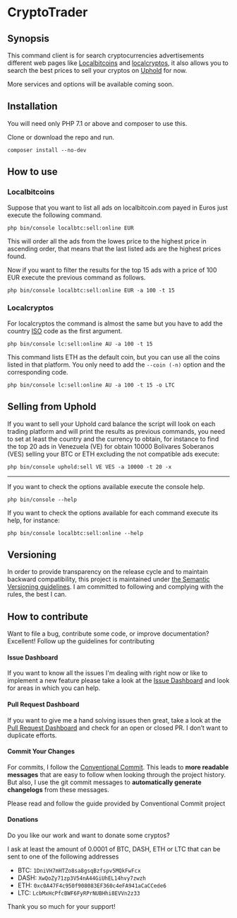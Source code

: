 # CryptoTrader

## Synopsis

This command client is for search cryptocurrencies advertisements different web pages like 
[Localbitcoins](https://www.localbicoins.com) and [localcryptos](https://www.localcryptos.com), 
it also allows you to search the best prices to sell your cryptos on [Uphold](https://www.uphold.com) for now. 

More services and options will be available coming soon.

## Installation

You will need only PHP 7.1 or above and composer to use this.

Clone or download the repo and run.

```composer install --no-dev``` 

## How to use

### Localbitcoins

Suppose that you want to list all ads on localbitcoin.com payed in Euros just execute the following command.

```php bin/console localbtc:sell:online EUR```

This will order all the ads from the lowes price to the highest 
price in ascending order, that means that the last listed ads are the highest prices found.

Now if you want to filter the results for the top 15 ads with a price of 100 EUR execute the previous command as follows.

```php bin/console localbtc:sell:online EUR -a 100 -t 15```

### Localcryptos

For localcryptos the command is almost the same but you have to add the country [ISO](https://en.wikipedia.org/wiki/ISO_3166-1_alpha-2#Officially_assigned_code_elements) 
code as the first argument.

```php bin/console lc:sell:online AU -a 100 -t 15```

This command lists ETH as the default coin, but you can use all the coins listed in that platform.
You only need to add the `--coin (-n)` option and the corresponding code.

```php bin/console lc:sell:online AU -a 100 -t 15 -o LTC```

## Selling from Uphold

If you want to sell your Uphold card balance the script will look on each trading platform and will print the results 
as previous commands, you need to set at least the country and the currency to obtain, for instance to find the top 20 
ads in Venezuela (VE) for obtain 10000 Bolivares Soberanos (VES) selling your BTC or ETH excluding the not compatible 
ads execute:

```php bin/console uphold:sell VE VES -a 10000 -t 20 -x``` 

---

If you want to check the options available execute the console help.

```php bin/console --help``` 

If you want to check the options available for each command execute its help, for instance:

```php bin/console localbtc:sell:online --help``` 


## Versioning

In order to provide transparency on the release cycle and to maintain backward compatibility, this project is 
maintained under [the Semantic Versioning guidelines](http://semver.org/). I am committed to following and 
complying with the rules, the best I can.

## How to contribute

Want to file a bug, contribute some code, or improve documentation? Excellent! Follow up the guidelines for contributing

#### Issue Dashboard
If you want to know all the issues I'm dealing with right now or like to implement a new feature please take a look 
at the [Issue Dashboard](https://github.com/DIOHz0r/cryptotrader/issues) and look for areas in which you can help.


#### Pull Request Dashboard
If you want to give me a hand solving issues then great, take a look at the [Pull Request Dashboard](https://github.com/DIOHz0r/cryptotrader/pulls) 
and check for an open or closed PR. I don’t want to duplicate efforts.

#### Commit Your Changes
For commits, I follow the [Conventional Commit](http://conventionalcommits.org/). This leads to **more readable 
messages** that are easy to follow when looking through the project history. But also, I use the git commit messages 
to **automatically generate changelogs** from these messages. 

Please read and follow the guide provided by Conventional Commit project

#### Donations
Do you like our work and want to donate some cryptos? 

I ask at least the amount of 0.0001 of BTC, DASH, ETH or LTC that can be sent to one of the following addresses

* BTC: `1DniVH7mHTZo8sa8gsqBzfspv5MQkFwFcx`
* DASH: `XwQoZy71zp3V54nA44GiUhEL14hvy7zwzh`
* ETH: `0xc0A47F4c950f908083EF360c4eFA941aCaCCede6`
* LTC: `LcbMxHcPfcBWF6FyRPrNUBHhi8EVVn2z33`

Thank you so much for your support!